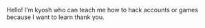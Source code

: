 Hello! I'm kyosh who can teach me how to hack accounts or games because I want to learn thank you.

<!---
kyoshi2/kyoshi2 is a ✨ special ✨ repository because its `README.md` (this file) appears on your GitHub profile.
You can click the Preview link to take a look at your changes.
--->
